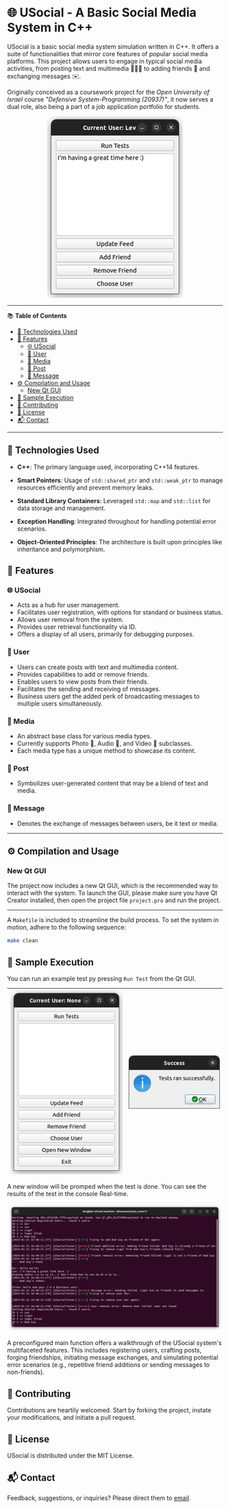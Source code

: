 # 🌐 USocial - A Basic Social Media System in C++

USocial is a basic social media system simulation written in C++. It offers a suite of functionalities that mirror core features of popular social media platforms. This project allows users to engage in typical social media activities, from posting text and multimedia 📸🎥🎵 to adding friends 👫 and exchanging messages ✉️.

Originally conceived as a coursework project for the *Open University of Israel* course *"Defensive System-Programming (20937)"*, it now serves a dual role, also being a part of a job application portfolio for students.

<p align="center">
  <img src="./images/cover.png">
</p>

---

📚 **Table of Contents**

<!-- @import "[TOC]" {cmd="toc" depthFrom=2 depthTo=6 orderedList=false} -->

<!-- code_chunk_output -->

- [🔧 Technologies Used](#-technologies-used)
- [🌟 Features](#-features)
  - [🌐 USocial](#-usocial)
  - [👤 User](#-user)
  - [📁 Media](#-media)
  - [📌 Post](#-post)
  - [💬 Message](#-message)
- [⚙️ Compilation and Usage](#️-compilation-and-usage)
  - [New Qt GUI](#new-qt-gui)
- [🎥 Sample Execution](#-sample-execution)
- [👥 Contributing](#-contributing)
- [📜 License](#-license)
- [📬 Contact](#-contact)

<!-- /code_chunk_output -->

---

## 🔧 Technologies Used

- **C++**: The primary language used, incorporating C++14 features.

- **Smart Pointers**: Usage of `std::shared_ptr` and `std::weak_ptr` to manage resources efficiently and prevent memory leaks.

- **Standard Library Containers**: Leveraged `std::map` and `std::list` for data storage and management.

- **Exception Handling**: Integrated throughout for handling potential error scenarios.

- **Object-Oriented Principles**: The architecture is built upon principles like inheritance and polymorphism.

## 🌟 Features

### 🌐 USocial

- Acts as a hub for user management.
- Facilitates user registration, with options for standard or business status.
- Allows user removal from the system.
- Provides user retrieval functionality via ID.
- Offers a display of all users, primarily for debugging purposes.

### 👤 User

- Users can create posts with text and multimedia content.
- Provides capabilities to add or remove friends.
- Enables users to view posts from their friends.
- Facilitates the sending and receiving of messages.
- Business users get the added perk of broadcasting messages to multiple users simultaneously.

### 📁 Media

- An abstract base class for various media types.
- Currently supports Photo 📸, Audio 🎵, and Video 🎥 subclasses.
- Each media type has a unique method to showcase its content.

### 📌 Post

- Symbolizes user-generated content that may be a blend of text and media.

### 💬 Message

- Denotes the exchange of messages between users, be it text or media.

---

## ⚙️ Compilation and Usage

### New Qt GUI

The project now includes a new Qt GUI, which is the recommended way to interact with the system. To launch the GUI, please make sure you have Qt Creator installed, then open the project file `project.pro` and run the project.

---

A `Makefile` is included to streamline the build process. To set the system in motion, adhere to the following sequence:

```bash
make clean
```

## 🎥 Sample Execution

You can run an example test py pressing `Run Test` from the Qt GUI.

![Alt text](./images/gui.png) | ![Alt text](images/test_success.png) |
:-------------------------:|:-------------------------:|

A new window will be promped when the test is done. You can see the results of the test in the console Real-time.

<p align="center">
  <img src="./images/test_output.png">
</p>

A preconfigured main function offers a walkthrough of the USocial system's multifaceted features. This includes registering users, crafting posts, forging friendships, initiating message exchanges, and simulating potential error scenarios (e.g., repetitive friend additions or sending messages to non-friends).

## 👥 Contributing

Contributions are heartily welcomed. Start by forking the project, instate your modifications, and initiate a pull request.

## 📜 License

USocial is distributed under the MIT License.

## 📬 Contact

Feedback, suggestions, or inquiries? Please direct them to [email](mailto:dor.pascal@gmail.com).
